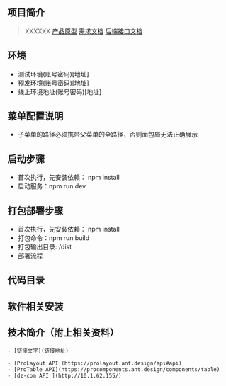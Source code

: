 ## 项目简介
>XXXXXX
[产品原型](链接地址)
[需求文档](链接地址)
[后端接口文档](链接地址)

## 环境
- 测试环境(账号密码)[地址]
- 预发环境(账号密码)[地址]
- 线上环境地址(账号密码)[地址]

## 菜单配置说明
- 子菜单的路径必须携带父菜单的全路径，否则面包屑无法正确展示

## 启动步骤
- 首次执行，先安装依赖： npm install
- 启动服务：npm run dev

## 打包部署步骤
- 首次执行，先安装依赖： npm install
- 打包命令：npm run build
- 打包输出目录: /dist
- 部署流程

## 代码目录

## 软件相关安装

## 技术简介（附上相关资料）
    - [链接文字](链接地址) 
    
    - [ProLayout API](https://prolayout.ant.design/api#api)
    - [ProTable API](https://procomponents.ant.design/components/table) 
    - [dz-com API ](http://10.1.62.155/)
